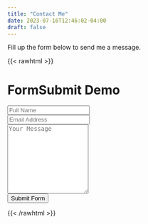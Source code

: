 ```yaml
---
title: "Contact Me"
date: 2023-07-16T12:46:02-04:00
draft: false
---
```


Fill up the form below to send me a message.



{{< rawhtml >}}
<div class="container">
  <h1>FormSubmit Demo</h1>
  <form target="_blank" action="https://formsubmit.co/1b8834a6411b82259ed49e02b5227c98" method="POST">
    <div class="form-group">
      <div class="form-row">
        <div class="col">
          <input type="text" name="name" class="form-control" placeholder="Full Name" required>
        </div>
        <div class="col">
          <input type="email" name="email" class="form-control" placeholder="Email Address" required>
        </div>
      </div>
    </div>
    <div class="form-group">
      <textarea placeholder="Your Message" class="form-control" name="message" rows="10" required></textarea>
    </div>
    <button type="submit" class="btn btn-lg btn-dark btn-block">Submit Form</button>
  </form>
</div>
{{< /rawhtml >}}